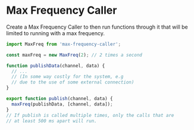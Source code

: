 # Max Frequency Caller

Create a Max Frequency Caller to then run functions through it that will be limited to running with a max frequency.

```javascript
import MaxFreq from 'max-frequency-caller';

const maxFreq = new MaxFreq(2); // 2 times a second

function publishData(channel, data) {
  // ...
  // (In some way costly for the system, e.g
  // due to the use of some external connection)
}

export function publish(channel, data) {
  maxFreq(publishData, [channel, data]);
}
// If publish is called multiple times, only the calls that are
// at least 500 ms apart will run.
```
